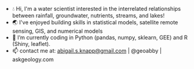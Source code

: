 - :droplet: Hi, I'm a water scientist interested in the interrelated relationships between rainfall, groundwater, nutrients, streams, and lakes!
- :earth_asia: I've enjoyed building skills in statistical models, satellite remote sensing, GIS, and numerical models
- 🌱 I’m currently coding in Python (pandas, numpy, sklearn, GEE) and R (Shiny, leaflet). 
- 📫 contact me at: abigail.s.knapp@gmail.com | @geoabby | askgeology.com

<!---
askgeo/askgeo is a ✨ special ✨ repository because its `README.md` (this file) appears on your GitHub profile.
You can click the Preview link to take a look at your changes.
--->
